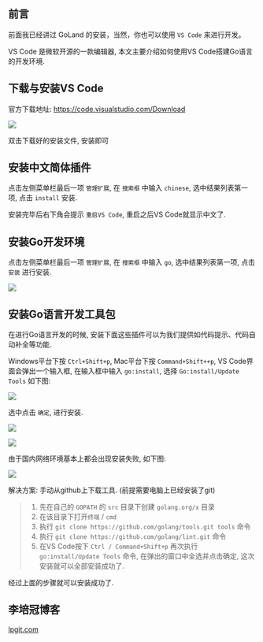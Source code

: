 ## 前言

前面我已经讲过 GoLand 的安装，当然，你也可以使用 `VS Code` 来进行开发。

VS Code 是微软开源的一款编辑器, 本文主要介绍如何使用VS Code搭建Go语言的开发环境.

## 下载与安装VS Code
官方下载地址: https://code.visualstudio.com/Download

![](https://i.loli.net/2019/07/20/5d32efdcad62b69752.png)

双击下载好的安装文件, 安装即可

## 安装中文简体插件

点击左侧菜单栏最后一项 `管理扩展`, 在 `搜索框` 中输入 `chinese`, 选中结果列表第一项, 点击 `install` 安装.

安装完毕后右下角会提示 `重启VS Code`, 重启之后VS Code就显示中文了.

## 安装Go开发环境

点击左侧菜单栏最后一项 `管理扩展`, 在 `搜索框` 中输入 `go`, 选中结果列表第一项, 点击 `安装` 进行安装.

![](https://i.loli.net/2019/07/20/5d32f12d21b0579091.png)

## 安装Go语言开发工具包

在进行Go语言开发的时候, 安装下面这些插件可以为我们提供如代码提示、代码自动补全等功能.

Windows平台下按 `Ctrl+Shift+p`, Mac平台下按 `Command+Shift++p`, VS Code界面会弹出一个输入框, 在输入框中输入 `go:install`, 选择 `Go:install/Update Tools` 如下图:

![](https://i.loli.net/2019/07/20/5d32f2f617a5221082.png)

选中点击 `确定`, 进行安装.

![](https://i.loli.net/2019/07/20/5d32f33ff2d5411232.png)



![](https://i.loli.net/2019/07/20/5d32ee83916f830520.png)

由于国内网络环境基本上都会出现安装失败, 如下图: 

![](https://i.loli.net/2019/07/20/5d32f2261a76581735.png)

解决方案:
手动从github上下载工具. (前提需要电脑上已经安装了git)

> 1. 先在自己的 `GOPATH` 的 `src` 目录下创建 `golang.org/x` 目录
> 2. 在该目录下打开`终端` / `cmd`
> 3. 执行 `git clone https://github.com/golang/tools.git tools` 命令
> 4. 执行 `git clone https://github.com/golang/lint.git` 命令
> 5. 在VS Code按下 `Ctrl / Command+Shift+p` 再次执行 `go:install/Update Tools` 命令, 在弹出的窗口中全选并点击确定, 这次安装就可以全部安装成功了.

经过上面的步骤就可以安装成功了.

## 李培冠博客

[lpgit.com](https://lpgit.com)


